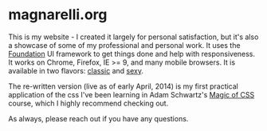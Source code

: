 magnarelli.org
==============

This is my website - I created it largely for personal satisfaction, but it's also a showcase of some of my professional and personal work. It uses the [Foundation](http://foundation.zurb.com) UI framework to get things done and help with responsiveness. It works on Chrome, Firefox, IE >= 9, and many mobile browsers. It is available in two flavors: [classic](http://www.magnarelli.org) and [sexy](http://www.magnarelli.sexy).

The re-written version (live as of early April, 2014) is my first practical application of the css I've been learning in Adam Schwartz's [Magic of CSS](http://adamschwartz.co/magic-of-css) course, which I highly recommend checking out.

As always, please reach out if you have any questions.
